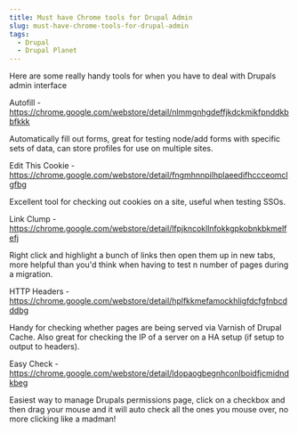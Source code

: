 ```yaml
---
title: Must have Chrome tools for Drupal Admin
slug: must-have-chrome-tools-for-drupal-admin
tags:
  - Drupal
  - Drupal Planet
---
```

Here are some really handy tools for when you have to deal with Drupals admin interface

Autofill - https://chrome.google.com/webstore/detail/nlmmgnhgdeffjkdckmikfpnddkbbfkkk

Automatically fill out forms, great for testing node/add forms with specific sets of data, can store profiles for use on multiple sites.

Edit This Cookie - https://chrome.google.com/webstore/detail/fngmhnnpilhplaeedifhccceomclgfbg

Excellent tool for checking out cookies on a site, useful when testing SSOs.

Link Clump - https://chrome.google.com/webstore/detail/lfpjkncokllnfokkgpkobnkbkmelfefj

Right click and highlight a bunch of links then open them up in new tabs, more helpful than you'd think when having to test n number of pages during a migration.

HTTP Headers - https://chrome.google.com/webstore/detail/hplfkkmefamockhligfdcfgfnbcdddbg

Handy for checking whether pages are being served via Varnish of Drupal Cache. Also great for checking the IP of a server on a HA setup (if setup to output to headers).

Easy Check - https://chrome.google.com/webstore/detail/ldopaogbegnhconlboidfjcmidndkbeg

Easiest way to manage Drupals permissions page, click on a checkbox and then drag your mouse and it will auto check all the ones you mouse over, no more clicking like a madman!
